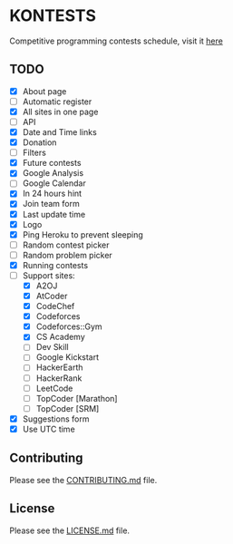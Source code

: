 # KONTESTS
Competitive programming contests schedule, visit it [here](https://kontests.net)

## TODO

- [x] About page
- [ ] Automatic register
- [x] All sites in one page
- [ ] API
- [x] Date and Time links
- [x] Donation
- [ ] Filters
- [x] Future contests
- [x] Google Analysis
- [ ] Google Calendar
- [x] In 24 hours hint
- [x] Join team form
- [x] Last update time
- [x] Logo
- [x] Ping Heroku to prevent sleeping
- [ ] Random contest picker
- [ ] Random problem picker
- [x] Running contests
- [ ] Support sites:
  - [x] A2OJ
  - [x] AtCoder
  - [x] CodeChef
  - [x] Codeforces
  - [x] Codeforces::Gym
  - [x] CS Academy
  - [ ] Dev Skill
  - [ ] Google Kickstart
  - [ ] HackerEarth
  - [ ] HackerRank
  - [ ] LeetCode
  - [ ] TopCoder [Marathon]
  - [ ] TopCoder [SRM]
- [x] Suggestions form
- [x] Use UTC time

## Contributing

Please see the [CONTRIBUTING.md](/CONTRIBUTING.md) file.

## License

Please see the [LICENSE.md](/LICENSE.md) file.
